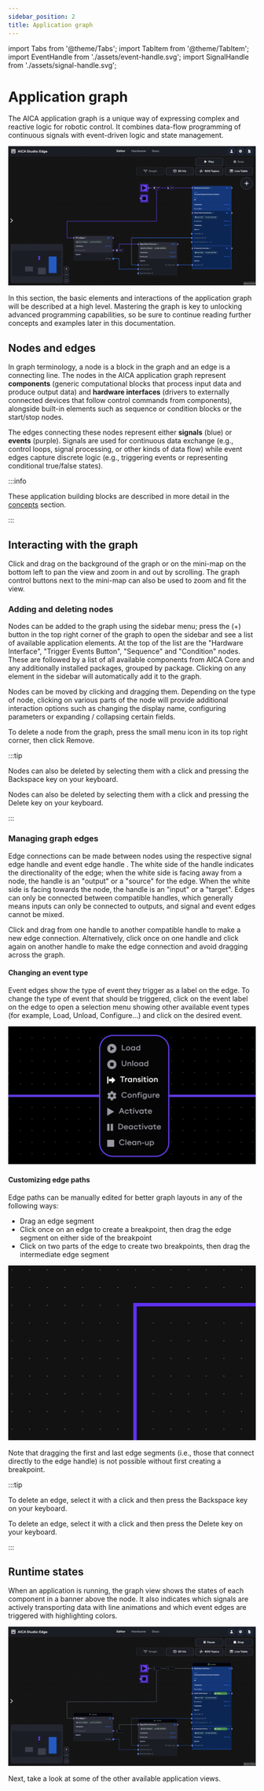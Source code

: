 ```yaml
---
sidebar_position: 2
title: Application graph
---
```


import Tabs from '@theme/Tabs';
import TabItem from '@theme/TabItem';
import EventHandle from './assets/event-handle.svg';
import SignalHandle from './assets/signal-handle.svg';

# Application graph

The AICA application graph is a unique way of expressing complex and reactive logic for robotic control. It combines
data-flow programming of continuous signals with event-driven logic and state management.

![aica-studio-application-graph](./assets/aica-studio-application-graph.png)

In this section, the basic elements and interactions of the application graph will be described at a high level.
Mastering the graph is key to unlocking advanced programming capabilities, so be sure to continue reading further
concepts and examples later in this documentation.

## Nodes and edges

In graph terminology, a node is a block in the graph and an edge is a connecting line. The nodes in the AICA application
graph represent **components** (generic computational blocks that process input data and produce output data) and
**hardware interfaces** (drivers to externally connected devices that follow control commands from components),
alongside built-in elements such as sequence or condition blocks or the start/stop nodes.

The edges connecting these nodes represent either **signals** (blue) or **events** (purple). Signals are used for
continuous data exchange (e.g., control loops, signal processing, or other kinds of data flow) while event edges capture
discrete logic (e.g., triggering events or representing conditional true/false states).

:::info

These application building blocks are described in more detail in
the [concepts](/docs/category/application-building-blocks) section.

:::

## Interacting with the graph

Click and drag on the background of the graph or on the mini-map on the bottom left to pan the view and zoom in and out
by scrolling. The graph control buttons next to the mini-map can also be used to zoom and fit the view.

### Adding and deleting nodes

Nodes can be added to the graph using the sidebar menu; press the (+) button in the top right corner of the graph to
open the sidebar and see a list of available application elements. At the top of the list are the "Hardware Interface",
"Trigger Events Button", "Sequence" and "Condition" nodes. These are followed by a list of all available components from
AICA Core and any additionally installed packages, grouped by package. Clicking on any element in the sidebar will
automatically add it to the graph.

Nodes can be moved by clicking and dragging them. Depending on the type of node, clicking on various parts of the node
will provide additional interaction options such as changing the display name, configuring parameters or expanding /
collapsing certain fields.

To delete a node from the graph, press the small menu icon in its top right corner, then click Remove.

:::tip

<Tabs groupId="os">
<TabItem value="linux" label="Linux">

Nodes can also be deleted by selecting them with a click and pressing the Backspace key on your keyboard.

</TabItem>
<TabItem value="mac" label="macOS">

Nodes can also be deleted by selecting them with a click and pressing the Delete key on your keyboard.

</TabItem>
</Tabs>

:::

### Managing graph edges

Edge connections can be made between nodes using the respective signal edge
handle <SignalHandle className="inlineEdgeHandleSVG"/> and event edge
handle <EventHandle className="inlineEdgeHandleSVG"/>. The white side of the handle indicates the directionality of the
edge; when the white side is facing away from a node, the handle is an "output" or a "source" for the edge. When the
white side is facing towards the node, the handle is an "input" or a "target". Edges can only be connected between
compatible handles, which generally means inputs can only be connected to outputs, and signal and event edges cannot
be mixed.

Click and drag from one handle to another compatible handle to make a new edge connection. Alternatively, click once on
one handle and click again on another handle to make the edge connection and avoid dragging across the graph.

#### Changing an event type

Event edges show the type of event they trigger as a label on the edge. To change the type of event that should be
triggered, click on the event label on the edge to open a selection menu showing other available event types (for
example, Load, Unload, Configure...) and click on the desired event.

![event-edge](./assets/aica-studio-event-edge.png)

#### Customizing edge paths

Edge paths can be manually edited for better graph layouts in any of the following ways:

- Drag an edge segment
- Click once on an edge to create a breakpoint, then drag the edge segment on either side of the breakpoint
- Click on two parts of the edge to create two breakpoints, then drag the intermediate edge segment

![aica-studio-editing-graph-edges](./assets/aica-studio-editing-graph-edges.gif)

Note that dragging the first and last edge segments (i.e., those that connect directly to the edge handle) is not
possible without first creating a breakpoint.

:::tip

<Tabs groupId="os">
<TabItem value="linux" label="Linux">

To delete an edge, select it with a click and then press the Backspace key on your keyboard.

</TabItem>
<TabItem value="mac" label="macOS">

To delete an edge, select it with a click and then press the Delete key on your keyboard.

</TabItem>
</Tabs>

:::

## Runtime states

When an application is running, the graph view shows the states of each component in a banner above the node. It also
indicates which signals are actively transporting data with line animations and which event edges are triggered with
highlighting colors.

![aica-studio-application-graph-running](./assets/aica-studio-application-graph-running.png)

Next, take a look at some of the other available application views.